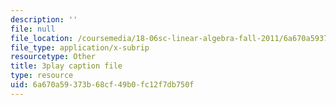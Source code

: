 ```yaml
---
description: ''
file: null
file_location: /coursemedia/18-06sc-linear-algebra-fall-2011/6a670a59373b68cf49b0fc12f7db750f_3cMyj8EKFGo.srt
file_type: application/x-subrip
resourcetype: Other
title: 3play caption file
type: resource
uid: 6a670a59-373b-68cf-49b0-fc12f7db750f
---
```

